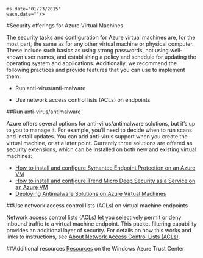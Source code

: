 <properties title="Security offerings for Azure Virtual Machines" pageTitle="Security offerings for Azure Virtual Machines" description="Quick overview of key security features for Azure VMs and links to details" metaKeywords="" services="virtual machines" solutions="" documentationCenter="" authors="kathydav" manager="timlt" videoId="" scriptId="" />
<tags 
	ms.service="virtual-machines" 

	ms.date="01/23/2015" 
	wacn.date=""/>

#Security offerings for Azure Virtual Machines

<p>The security tasks and configuration for Azure virtual machines are, for the most part, the same as for any other virtual machine or physical computer. These include such basics as using strong passwords, not using well-known user names, and establishing a policy and schedule for updating the operating system and applications. Additionally, we recommend the following practices and provide features that you can use to implement them: 

- Run anti-virus/anti-malware

- Use network access control lists (ACLs) on endpoints
 
##Run anti-virus/antimalware

Azure offers several options for anti-virus/antimalware solutions, but it’s up to you to manage it. For example, you’ll need to decide when to run scans and install updates. You can add anti-virus support when you create the virtual machine, or at a later point. Currently three solutions are offered as security extensions, which can be installed on both new and existing virtual machines:

- [How to install and configure Symantec Endpoint Protection on an Azure VM](/zh-cn/documentation/articles/virtual-machines-install-symantec/)
- [How to install and configure Trend Micro Deep Security as a Service on an Azure VM](/zh-cn/documentation/articles/virtual-machines-install-trend/)
- [Deploying Antimalware Solutions on Azure Virtual Machines](http://azure.microsoft.com/blog/2014/05/13/deploying-antimalware-solutions-on-azure-virtual-machines/)
 

##Use network access control lists (ACLs) on virtual machine endpoints

Network access control lists (ACLs) let you selectively permit or deny inbound traffic to a virtual machine endpoint. This packet filtering capability provides an additional layer of security. For details on how this works and links to instructions, see [About Network Access Control Lists (ACLs)](http://msdn.microsoft.com/zh-cn/library/azure/dn376541.aspx).

##Additional resources
[Resources](/support/trust-center/resources) on the Windows Azure Trust Center


